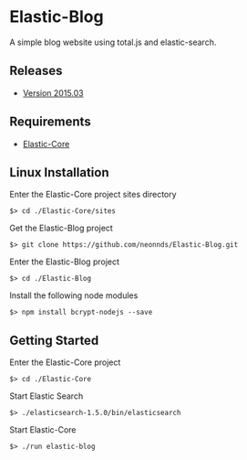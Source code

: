 # Elastic-Blog
A simple blog website using total.js and elastic-search.

## Releases

* [Version 2015.03](https://github.com/neonnds/Elastic-Core)


## Requirements

* [Elastic-Core](https://github.com/neonnds/Elastic-Core)

## Linux Installation

Enter the Elastic-Core project sites directory

    $> cd ./Elastic-Core/sites

Get the Elastic-Blog project

    $> git clone https://github.com/neonnds/Elastic-Blog.git

Enter the Elastic-Blog project

    $> cd ./Elastic-Blog

Install the following node modules

    $> npm install bcrypt-nodejs --save

  
  
## Getting Started

Enter the Elastic-Core project

    $> cd ./Elastic-Core

Start Elastic Search

    $> ./elasticsearch-1.5.0/bin/elasticsearch

Start Elastic-Core

    $> ./run elastic-blog
